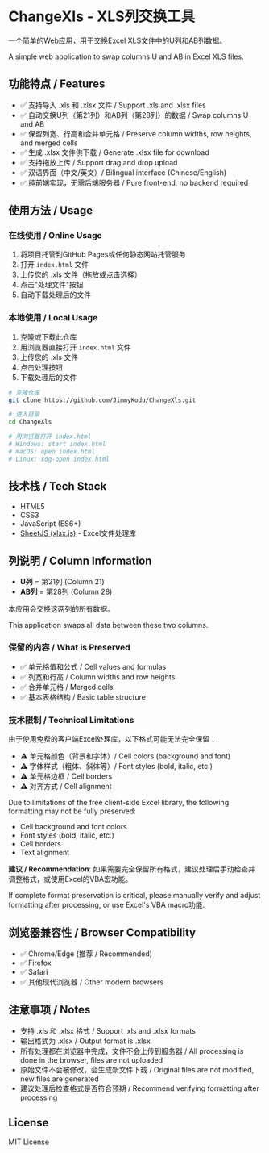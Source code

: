 # ChangeXls - XLS列交换工具

一个简单的Web应用，用于交换Excel XLS文件中的U列和AB列数据。

A simple web application to swap columns U and AB in Excel XLS files.

## 功能特点 / Features

- ✅ 支持导入 .xls 和 .xlsx 文件 / Support .xls and .xlsx files
- ✅ 自动交换U列（第21列）和AB列（第28列）的数据 / Swap columns U and AB
- ✅ 保留列宽、行高和合并单元格 / Preserve column widths, row heights, and merged cells
- ✅ 生成 .xlsx 文件供下载 / Generate .xlsx file for download
- ✅ 支持拖放上传 / Support drag and drop upload
- ✅ 双语界面（中文/英文）/ Bilingual interface (Chinese/English)
- ✅ 纯前端实现，无需后端服务器 / Pure front-end, no backend required

## 使用方法 / Usage

### 在线使用 / Online Usage

1. 将项目托管到GitHub Pages或任何静态网站托管服务
2. 打开 `index.html` 文件
3. 上传您的 .xls 文件（拖放或点击选择）
4. 点击"处理文件"按钮
5. 自动下载处理后的文件

### 本地使用 / Local Usage

1. 克隆或下载此仓库
2. 用浏览器直接打开 `index.html` 文件
3. 上传您的 .xls 文件
4. 点击处理按钮
5. 下载处理后的文件

```bash
# 克隆仓库
git clone https://github.com/JimmyKodu/ChangeXls.git

# 进入目录
cd ChangeXls

# 用浏览器打开 index.html
# Windows: start index.html
# macOS: open index.html
# Linux: xdg-open index.html
```

## 技术栈 / Tech Stack

- HTML5
- CSS3
- JavaScript (ES6+)
- [SheetJS (xlsx.js)](https://sheetjs.com/) - Excel文件处理库

## 列说明 / Column Information

- **U列** = 第21列 (Column 21)
- **AB列** = 第28列 (Column 28)

本应用会交换这两列的所有数据。

This application swaps all data between these two columns.

### 保留的内容 / What is Preserved
- ✅ 单元格值和公式 / Cell values and formulas
- ✅ 列宽和行高 / Column widths and row heights
- ✅ 合并单元格 / Merged cells
- ✅ 基本表格结构 / Basic table structure

### 技术限制 / Technical Limitations
由于使用免费的客户端Excel处理库，以下格式可能无法完全保留：
- ⚠️ 单元格颜色（背景和字体）/ Cell colors (background and font)
- ⚠️ 字体样式（粗体、斜体等）/ Font styles (bold, italic, etc.)
- ⚠️ 单元格边框 / Cell borders
- ⚠️ 对齐方式 / Cell alignment

Due to limitations of the free client-side Excel library, the following formatting may not be fully preserved:
- Cell background and font colors
- Font styles (bold, italic, etc.)
- Cell borders
- Text alignment

**建议 / Recommendation**: 如果需要完全保留所有格式，建议处理后手动检查并调整格式，或使用Excel的VBA宏功能。

If complete format preservation is critical, please manually verify and adjust formatting after processing, or use Excel's VBA macro功能.

## 浏览器兼容性 / Browser Compatibility

- ✅ Chrome/Edge (推荐 / Recommended)
- ✅ Firefox
- ✅ Safari
- ✅ 其他现代浏览器 / Other modern browsers

## 注意事项 / Notes

- 支持 .xls 和 .xlsx 格式 / Support .xls and .xlsx formats
- 输出格式为 .xlsx / Output format is .xlsx
- 所有处理都在浏览器中完成，文件不会上传到服务器 / All processing is done in the browser, files are not uploaded
- 原始文件不会被修改，会生成新文件下载 / Original files are not modified, new files are generated
- 建议处理后检查格式是否符合预期 / Recommend verifying formatting after processing

## License

MIT License